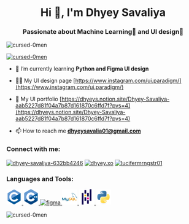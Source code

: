 <h1 align="center">Hi 👋, I'm Dhyey Savaliya</h1>
<h3 align="center">Passionate about Machine Learning🤖 and UI design🎨</h3>

<p align="left"> <img src="https://komarev.com/ghpvc/?username=cursed-0men&label=Profile%20views&color=0e75b6&style=flat" alt="cursed-0men" /> </p>

<p align="left"> <a href="https://github.com/ryo-ma/github-profile-trophy"><img src="https://github-profile-trophy.vercel.app/?username=cursed-0men" alt="cursed-0men" /></a> </p>

- 🌱 I’m currently learning **Python and Figma UI design**

- 👨‍💻 My UI design page [https://www.instagram.com/ui.paradigm/](https://www.instagram.com/ui.paradigm/)

- 📝 My UI portfolio [https://dhyeys.notion.site/Dhyey-Savaliya-aab5227d81f04a7b87d161870c6ffd7f?pvs=4](https://dhyeys.notion.site/Dhyey-Savaliya-aab5227d81f04a7b87d161870c6ffd7f?pvs=4)

- 📫 How to reach me **dhyeysavalia01@gmail.com**

<h3 align="left">Connect with me:</h3>
<p align="left">
<a href="https://linkedin.com/in/dhyey-savaliya-632bb4246" target="blank"><img align="center" src="https://raw.githubusercontent.com/rahuldkjain/github-profile-readme-generator/master/src/images/icons/Social/linked-in-alt.svg" alt="dhyey-savaliya-632bb4246" height="30" width="40" /></a>
<a href="https://instagram.com/dhyey.xo" target="blank"><img align="center" src="https://raw.githubusercontent.com/rahuldkjain/github-profile-readme-generator/master/src/images/icons/Social/instagram.svg" alt="dhyey.xo" height="30" width="40" /></a>
<a href="https://www.hackerrank.com/lucifermrngstr01" target="blank"><img align="center" src="https://raw.githubusercontent.com/rahuldkjain/github-profile-readme-generator/master/src/images/icons/Social/hackerrank.svg" alt="lucifermrngstr01" height="30" width="40" /></a>
</p>

<h3 align="left">Languages and Tools:</h3>
<p align="left"> <a href="https://www.cprogramming.com/" target="_blank" rel="noreferrer"> <img src="https://raw.githubusercontent.com/devicons/devicon/master/icons/c/c-original.svg" alt="c" width="40" height="40"/> </a> <a href="https://www.w3schools.com/cpp/" target="_blank" rel="noreferrer"> <img src="https://raw.githubusercontent.com/devicons/devicon/master/icons/cplusplus/cplusplus-original.svg" alt="cplusplus" width="40" height="40"/> </a> <a href="https://www.figma.com/" target="_blank" rel="noreferrer"> <img src="https://www.vectorlogo.zone/logos/figma/figma-icon.svg" alt="figma" width="40" height="40"/> </a> <a href="https://www.mysql.com/" target="_blank" rel="noreferrer"> <img src="https://raw.githubusercontent.com/devicons/devicon/master/icons/mysql/mysql-original-wordmark.svg" alt="mysql" width="40" height="40"/> </a> <a href="https://pandas.pydata.org/" target="_blank" rel="noreferrer"> <img src="https://raw.githubusercontent.com/devicons/devicon/2ae2a900d2f041da66e950e4d48052658d850630/icons/pandas/pandas-original.svg" alt="pandas" width="40" height="40"/> </a> <a href="https://www.python.org" target="_blank" rel="noreferrer"> <img src="https://raw.githubusercontent.com/devicons/devicon/master/icons/python/python-original.svg" alt="python" width="40" height="40"/> </a> </p>

<p><img align="center" src="https://github-readme-stats.vercel.app/api/top-langs?username=cursed-0men&show_icons=true&locale=en&layout=compact" alt="cursed-0men" /></p>
